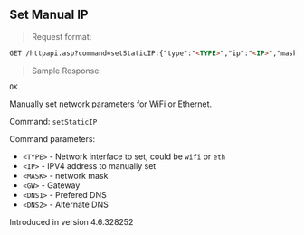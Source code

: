 ## Set Manual IP

> Request format:

```html
GET /httpapi.asp?command=setStaticIP:{"type":"<TYPE>","ip":"<IP>","mask":"<MASK>","gateway":"<GW>","dns":[{"service":"<DNS1>"},{"service":"<DNS2>"}]}
```
> Sample Response: 

```text
OK
```

Manually set network parameters for WiFi or Ethernet.

Command: `setStaticIP`  

Command parameters:

* `<TYPE>` - Network interface to set, could be `wifi` or `eth`
* `<IP>` - IPV4 address to manually set
* `<MASK>` - network mask 
* `<GW>` - Gateway
* `<DNS1>` - Prefered DNS
* `<DNS2>` - Alternate DNS

<aside class="notice">
Introduced in version 4.6.328252
</aside>
